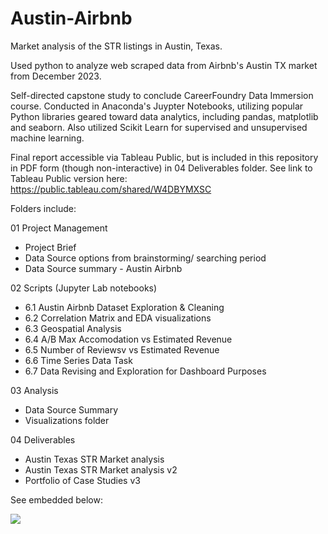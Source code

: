 # Austin-Airbnb
Market analysis of the STR listings in Austin, Texas. 

Used python to analyze web scraped data from Airbnb's Austin TX market from December 2023.

Self-directed capstone study to conclude CareerFoundry Data Immersion course. Conducted in Anaconda's Juypter Notebooks, utilizing popular Python libraries geared toward data analytics, including pandas, matplotlib and seaborn. Also utilized Scikit Learn for supervised and unsupervised machine learning.

Final report accessible via Tableau Public, but is included in this repository in PDF form (though non-interactive) in 04 Deliverables folder. See link to Tableau Public version here: https://public.tableau.com/shared/W4DBYMXSC

Folders include: 

01 Project Management
  - Project Brief
  - Data Source options from brainstorming/ searching period
  - Data Source summary - Austin Airbnb

02 Scripts (Jupyter Lab notebooks)
  - 6.1 Austin Airbnb Dataset Exploration & Cleaning
  - 6.2 Correlation Matrix and EDA visualizations
  - 6.3 Geospatial Analysis
  - 6.4 A/B Max Accomodation vs Estimated Revenue
  - 6.5 Number of Reviewsv vs Estimated Revenue
  - 6.6 Time Series Data Task
  - 6.7 Data Revising and Exploration for Dashboard Purposes

03 Analysis
  - Data Source Summary
  - Visualizations folder

04 Deliverables
  - Austin Texas STR Market analysis
  - Austin Texas STR Market analysis v2
  - Portfolio of Case Studies v3

See embedded below:

<div class='tableauPlaceholder' id='viz1712256624237' style='position: relative'><noscript><a href='#'><img alt=' ' src='https:&#47;&#47;public.tableau.com&#47;static&#47;images&#47;W4&#47;W4DBYMXSC&#47;1_rss.png' style='border: none' /></a></noscript><object class='tableauViz'  style='display:none;'><param name='host_url' value='https%3A%2F%2Fpublic.tableau.com%2F' /> <param name='embed_code_version' value='3' /> <param name='path' value='shared&#47;W4DBYMXSC' /> <param name='toolbar' value='yes' /><param name='static_image' value='https:&#47;&#47;public.tableau.com&#47;static&#47;images&#47;W4&#47;W4DBYMXSC&#47;1.png' /> <param name='animate_transition' value='yes' /><param name='display_static_image' value='yes' /><param name='display_spinner' value='yes' /><param name='display_overlay' value='yes' /><param name='display_count' value='yes' /><param name='language' value='en-US' /><param name='filter' value='publish=yes' /></object></div>                <script type='text/javascript'>                    var divElement = document.getElementById('viz1712256624237');                    var vizElement = divElement.getElementsByTagName('object')[0];                    vizElement.style.width='1016px';vizElement.style.height='1014px';                    var scriptElement = document.createElement('script');                    scriptElement.src = 'https://public.tableau.com/javascripts/api/viz_v1.js';                    vizElement.parentNode.insertBefore(scriptElement, vizElement);                </script>
